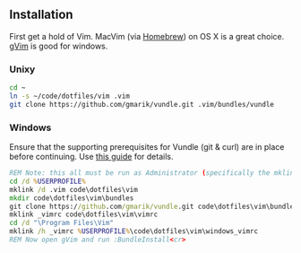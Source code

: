 ## Installation

First get a hold of Vim. MacVim (via [Homebrew](http://mxcl.github.com/homebrew/)) on OS X is a great choice. [gVim](http://www.vim.org/download.php#pc) is good for windows.

### Unixy

``` bash
cd ~
ln -s ~/code/dotfiles/vim .vim
git clone https://github.com/gmarik/vundle.git .vim/bundles/vundle
```

### Windows

Ensure that the supporting prerequisites for Vundle (git & curl) are in place
before continuing. Use [this guide](https://github.com/gmarik/vundle/wiki/Vundle-for-Windows) for details.

``` cmd
REM Note: this all must be run as Administrator (specifically the mklink)
cd /d %USERPROFILE%
mklink /d .vim code\dotfiles\vim
mkdir code\dotfiles\vim\bundles
git clone https://github.com/gmarik/vundle.git code\dotfiles\vim\bundles\vundle
mklink _vimrc code\dotfiles\vim\vimrc
cd /d "\Program Files\Vim"
mklink /h _vimrc %USERPROFILE%\code\dotfiles\vim\windows_vimrc
REM Now open gVim and run :BundleInstall<cr>
```

